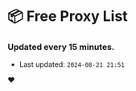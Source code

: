 # :package: Free Proxy List
### Updated every 15 minutes.

- Last updated: `2024-08-21 21:51`

:heart:
